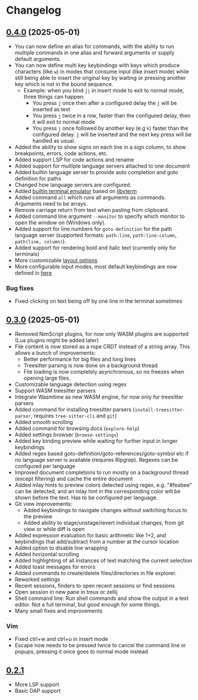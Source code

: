 # Changelog

## [0.4.0](https://github.com/Nimaoth/Nev/compare/v0.3.0...v0.4.0) (2025-05-01)

- You can now define an alias for commands, with the ability to run multiple commands in one alias and forward arguments or
  supply default arguments.
- You can now define multi key keybindings with keys which produce characters (like `w`) in modes that consume input (like insert mode) while still being able to insert the original key by waiting or pressing another key which is not in the bound sequence.
  - Example: when you bind `jj` in insert mode to exit to normal mode, three things can happen:
    - You press `j` once then after a configured delay the `j` will be inserted as text
    - You press `j` twice in a row, faster than the configured delay, then it will exit to normal mode
    - You press `j` once followed by another key (e.g `k`) faster than the configured delay. `j` will be inserted and
      the next key press will be handled as usual.
- Added the ability to show signs on each line in a sign column, to show breakpoints, errors, code actions, etc.
- Added support LSP for code actions and rename
- Added support for multiple language servers attached to one document
- Added builtin language server to provide auto completion and goto definition for paths
- Changed how language servers are configured.
- Added [builtin terminal emulator](docs/docs.md#Terminal) based on [libvterm](https://www.leonerd.org.uk/code/libvterm/)
- Added command `all` which runs all arguments as commands. Arguments need to be arrays.
- Remove carriage return from text when pasting from clipboard.
- Added command line argument `--monitor` to specify which monitor to open the window on (Windows only).
- Added support for line numbers for `goto-definition` for the path language server (supported formats: `path:line`, `path:line:column`, `path(line, column)`).
- Added support for rendering bold and italic text (currently only for terminals)
- More customizable [layout options](config/docs.md#Layout)
- More configurable input modes, most default keybindings are now defined in [here](config/keybindings.json)

### Bug fixes

- Fixed clicking on text being off by one line in the terminal sometimes

## [0.3.0](https://github.com/Nimaoth/Nev/compare/v0.2.1...v0.3.0) (2025-05-01)

- Removed NimScript plugins, for now only WASM plugins are supported (Lua plugins might be added later)
- File content is now stored as a rope CRDT instead of a string array. This allows a bunch of improvements:
  - Better performance for big files and long lines
  - Treesitter parsing is now done on a background thread
  - File loading is now completely asynchronous, so no freezes when opening large files.
- Customizable language detection using regex
- Support WASM treesitter parsers
- Integrate Wasmtime as new WASM engine, for now only for treesitter parsers
- Added command for installing treesitter parsers (`install-treesitter-parser`, requires `tree-sitter-cli` and `git`)
- Added smooth scrolling
- Added command for browsing docs (`explore-help`)
- Added settings browser (`browse-settings`)
- Added key binding preview while waiting for further input in longer keybindings
- Added regex based goto-definition/goto-references/goto-symbol etc if no language server is available (requires Ripgrep). Regexes can be configured per language
- Improved document completions to run mostly on a background thread (except filtering) and cache the entire document
- Added inlay hints to preview colors detected using regex, e.g. "#feabee" can be detected, and an inlay hint in the corresponding color will be shown before the text. Has to be configured per language.
- Git view improvements:
  - Added keybindings to navigate changes without switching focus to the preview
  - Added ability to stage/unstage/revert individual changes, from git view or while diff is open
- Added expression evaluation for basic arithmetic like 1+2, and keybindings that add/subtract from a number at the cursor location
- Added option to disable line wrapping
- Added horizontal scrolling
- Added highlighting of all instances of text matching the current selection
- Added toast messages for errors
- Added commands to create/delete files/directories in file explorer.
- Reworked settings
- Recent sessions, finders to open recent sessions or find sessions
- Open session in new pane in tmux or zellij
- Shell command line: Run shell commands and show the output in a text editor. Not a full terminal, but good enough for some things.
- Many small fixes and improvements

### Vim
- Fixed ctrl+w and ctrl+u in insert mode
- Escape now needs to be pressed twice to cancel the command line or popups, pressing it once goes to normal mode instead

## [0.2.1](https://github.com/Nimaoth/Nev/compare/v0.2.0...v0.2.1)

- More LSP support
- Basic DAP support
